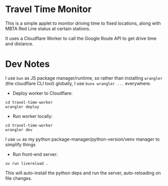 # Travel Time Monitor

This is a simple applet to monitor driving time to fixed locations, along with MBTA Red Line status at certain stations.

It uses a Cloudflare Worker to call the Google Route API to get drive time and distance.

# Dev Notes
I use `bun` as JS package manager/runtime, so rather than installing `wrangler` (the cloudflare CLI tool) globally, I use `bunx wrangler ...` everywhere.

* Deploy worker to Cloudflare:
```
cd travel-time-worker
wrangler deploy
```

* Run worker locally:
```
cd travel-time-worker
wrangler dev
```

I use `uv` as my python package-manager/python-version/venv manager to simplify things
* Run front-end server:
```
uv run livereload .
```
This will auto-install the python deps and run the server, auto-reloading on file changes. 

